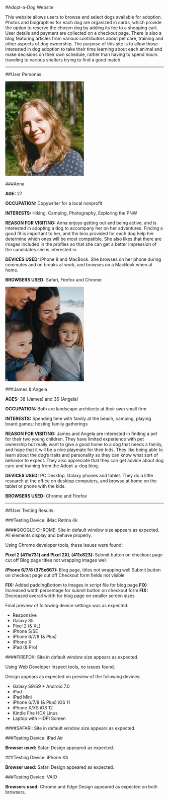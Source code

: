#Adopt-a-Dog Website

This website allows users to browse and select dogs available for adoption.
Photos and biographies for each dog are organized in cards, which provide
the option to reserve the chosen dog by adding its fee to a shopping cart.
User details and payment are collected on a checkout page. There is also a
blog featuring articles from various contributors about pet care, training
and other aspects of dog ownership. The purpose of this site is to allow
those interested in dog adoption to take their time learning about each animal
and make decisions on their own schedule, rather than having to spend hours
traveling to various shelters trying to find a good match.



_________________________________________

##User Personas


![Image of Anna](user-persona-anna.jpg)

###Anna


**AGE:** 27

**OCCUPATION:** Copywriter for a local nonprofit

**INTERESTS:** Hiking, Camping, Photography, Exploring the PNW

**REASON FOR VISITING:** Anna enjoys getting out and being active, and is interested
in adopting a dog to accompany her on her adventures. Finding a good fit is important to her, and the bios provided for each dog help her determine which ones will be most compatible. She also likes that there are images included in the profiles so that she can get a better impression of the candidates she is interested in.

**DEVICES USED:** iPhone 8 and MacBook. She browses on her phone during commutes and on breaks at work, and browses on a MacBook when at home.

**BROWSERS USED:** Safari, Firefox and Chrome



![Image of James and Angela](user-persona-janda.jpg)

###James & Angela


**AGES:** 38 (James) and 36 (Angela)

**OCCUPATION:** Both are landscape architects at their own small firm

**INTERESTS:** Spending time with family at the beach, camping, playing board games;
hosting family gatherings

**REASON FOR VISITING:** James and Angela are interested in finding a pet for their two young children. They have limited experience with pet ownership but really
want to give a good home to a dog that needs a family, and hope that it will be
a nice playmate for their kids. They like being able to learn about the dog’s
traits and personality so they can know what sort of behavior to expect. They
also appreciate that they can get advice about dog care and training from the Adopt-a-dog blog.

**DEVICES USED:** PC Desktop, Galaxy phones and tablet. They do a little research at the office on desktop computers, and browse at home on the tablet or phone with the kids.

**BROWSERS USED:** Chrome and Firefox



_________________________________________

##User Testing Results:

###Testing Device: iMac Retina 4k


####GOOGLE CHROME:
Site in default window size appears as expected.
All elements display and behave properly.

Using Chrome developer tools, these issues were found:

  **Pixel 2 (411x731) and Pixel 2XL (411x823):**
  Submit button on checkout page cut off
  Blog page titles not wrapping images well

  **iPhone 6/7/8 (375x667):**
  Blog page, titles not wrapping well
  Submit button on checkout page cut off
  Checkout form fields not visible

  **FIX:** Added paddingBottom to images in script file  for blog page
  **FIX:** Increased width percentage for submit button on checkout form
  **FIX:** Decreased overall width for blog page on smaller screen sizes

Final preview of following device settings was as expected:
* Responsive
* Galaxy S5
* Pixel 2 (& XL)
* iPhone 5/SE
* iPhone 6/7/8 (& Plus)
* iPhone X
* iPad (& Pro)



####FIREFOX:
Site in default window size appears as expected.

Using Web Developer Inspect tools, no issues found.

Design appears as expected on preview of the following devices:
* Galaxy S9/S9 + Android 7.0
* iPad
* iPad Mini
* iPhone 6/7/8 (& Plus) iOS 11
* iPhone X/XS iOS 12
* Kindle Fire HDX Linus
* Laptop with HiDPI Screen



####SAFARI:
Site in default window size appears as expected.





###Testing Device: iPad Air

**Browser used:** Safari
Design appeared as expected.






###Testing Device: iPhone XS

**Browser used:** Safari
Design appeared as expected.





###Testing Device: VAIO

**Browsers used:** Chrome and Edge
Design appeared as expected on both browsers.

